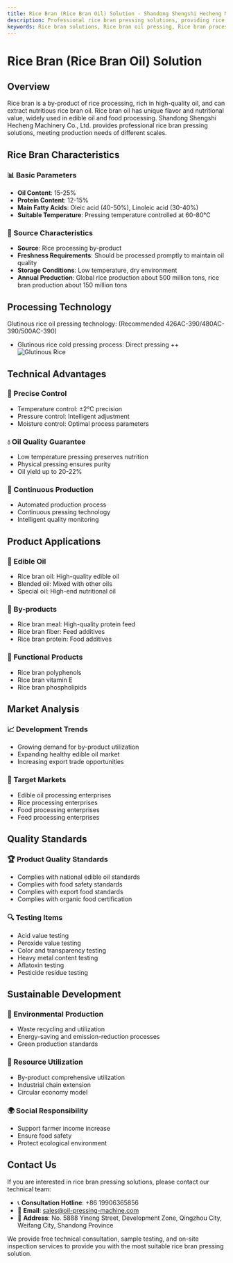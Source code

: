 ```yaml
---
title: Rice Bran (Rice Bran Oil) Solution - Shandong Shengshi Hecheng Machinery Co., Ltd.
description: Professional rice bran pressing solutions, providing rice bran oil processing equipment and technical services, oil content 15-25%, using cold pressing process to preserve nutrition, meeting production needs of different scales.
keywords: Rice bran solutions, Rice bran oil pressing, Rice bran processing equipment, Rice bran oil production line, Rice bran oil cold pressing process, Rice bran oil press, Rice bran oil extraction, Rice bran oilseed processing, Rice bran oil pressing equipment, Rice bran oil production equipment
---
```


# Rice Bran (Rice Bran Oil) Solution

## Overview

Rice bran is a by-product of rice processing, rich in high-quality oil, and can extract nutritious rice bran oil. Rice bran oil has unique flavor and nutritional value, widely used in edible oil and food processing. Shandong Shengshi Hecheng Machinery Co., Ltd. provides professional rice bran pressing solutions, meeting production needs of different scales.

## Rice Bran Characteristics

### 📊 Basic Parameters
- **Oil Content**: 15-25%
- **Protein Content**: 12-15%
- **Main Fatty Acids**: Oleic acid (40-50%), Linoleic acid (30-40%)
- **Suitable Temperature**: Pressing temperature controlled at 60-80℃

### 🌱 Source Characteristics
- **Source**: Rice processing by-product
- **Freshness Requirements**: Should be processed promptly to maintain oil quality
- **Storage Conditions**: Low temperature, dry environment
- **Annual Production**: Global rice production about 500 million tons, rice bran production about 150 million tons

## Processing Technology
Glutinous rice oil pressing technology: (Recommended 426AC-390/480AC-390/500AC-390)
 + Glutinous rice cold pressing process: Direct pressing
 ++ ![Glutinous Rice](/images/糯米冷榨工艺_Cold-pressing%20process%20of%20glutinous%20rice_.png)

## Technical Advantages

### 🎯 Precise Control
- Temperature control: ±2℃ precision
- Pressure control: Intelligent adjustment
- Moisture control: Optimal process parameters

### 💧 Oil Quality Guarantee
- Low temperature pressing preserves nutrition
- Physical pressing ensures purity
- Oil yield up to 20-22%

### 🔄 Continuous Production
- Automated production process
- Continuous pressing technology
- Intelligent quality monitoring

## Product Applications

### 🍳 Edible Oil
- Rice bran oil: High-quality edible oil
- Blended oil: Mixed with other oils
- Special oil: High-end nutritional oil

### 🥛 By-products
- Rice bran meal: High-quality protein feed
- Rice bran fiber: Feed additives
- Rice bran protein: Food additives

### 💊 Functional Products
- Rice bran polyphenols
- Rice bran vitamin E
- Rice bran phospholipids

## Market Analysis

### 📈 Development Trends
- Growing demand for by-product utilization
- Expanding healthy edible oil market
- Increasing export trade opportunities

### 🎯 Target Markets
- Edible oil processing enterprises
- Rice processing enterprises
- Food processing enterprises
- Feed processing enterprises

## Quality Standards

### 🏆 Product Quality Standards
- Complies with national edible oil standards
- Complies with food safety standards
- Complies with export food standards
- Complies with organic food certification

### 🔍 Testing Items
- Acid value testing
- Peroxide value testing
- Color and transparency testing
- Heavy metal content testing
- Aflatoxin testing
- Pesticide residue testing

## Sustainable Development

### 🌱 Environmental Production
- Waste recycling and utilization
- Energy-saving and emission-reduction processes
- Green production standards

### 🔄 Resource Utilization
- By-product comprehensive utilization
- Industrial chain extension
- Circular economy model

### 🌍 Social Responsibility
- Support farmer income increase
- Ensure food safety
- Protect ecological environment

## Contact Us

If you are interested in rice bran pressing solutions, please contact our technical team:

- 📞 **Consultation Hotline**: +86 19906365856
- 📧 **Email**: sales@oil-pressing-machine.com
- 📍 **Address**: No. 5888 Yineng Street, Development Zone, Qingzhou City, Weifang City, Shandong Province

We provide free technical consultation, sample testing, and on-site inspection services to provide you with the most suitable rice bran pressing solution.